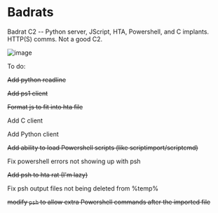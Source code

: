 # Badrats

Badrat C2 -- Python server, JScript, HTA, Powershell, and C implants. HTTP(S) comms. Not a good C2.

![image](/uploads/abaac20b287bc050ecb7400927f45e2f/image.png)

To do:

~~Add python readline~~

~~Add ps1 client~~

~~Format js to fit into hta file~~

Add C client

Add Python client

~~Add ability to load Powershell scripts (like scriptimport/scriptcmd)~~

Fix powershell errors not showing up with psh

~~Add psh to hta rat (I'm lazy)~~

Fix psh output files not being deleted from %temp%

~~modify `psh` to allow extra Powershell commands after the imported file~~
